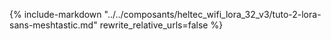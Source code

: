 {% include-markdown "../../composants/heltec_wifi_lora_32_v3/tuto-2-lora-sans-meshtastic.md" rewrite_relative_urls=false %}
